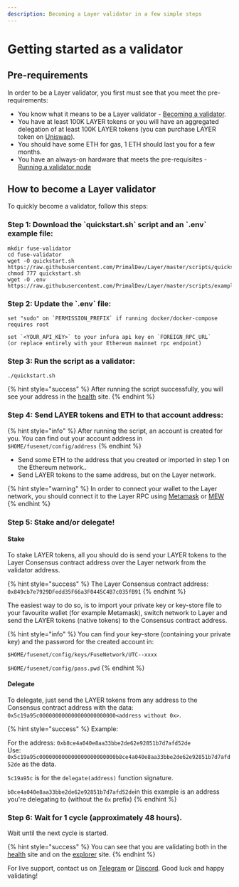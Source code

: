 ```yaml
---
description: Becoming a Layer validator in a few simple steps
---
```


# Getting started as a validator

## Pre-requirements

In order to be a Layer validator, you first must see that you meet the pre-requirements:

* You know what it means to be a Layer validator - [Becoming a validator](how-to-become-a-validator.md#what-it-means-to-be-a-validator).
* You have at least 100K LAYER tokens or you will have an aggregated delegation of at least 100K LAYER tokens \(you can purchase LAYER token on [Uniswap](https://uniswap.exchange/swap/0x970b9bb2c0444f5e81e9d0efb84c8ccdcdcaf84d)\).
* You should have some ETH for gas, 1 ETH should last you for a few months.
* You have an always-on hardware that meets the pre-requisites - [Running a validator node](run-your-own-validator.md#pre-requisites)

## How to become a Layer validator

To quickly become a validator, follow this steps:

### Step 1: Download the \`quickstart.sh\` script and an \`.env\` example file:

```text
mkdir fuse-validator
cd fuse-validator
wget -O quickstart.sh https://raw.githubusercontent.com/PrimalDev/Layer/master/scripts/quickstart.sh
chmod 777 quickstart.sh
wget -O .env https://raw.githubusercontent.com/PrimalDev/Layer/master/scripts/examples/.env.validator.example
```

### Step 2: Update the \`.env\` file:

```text
set "sudo" on `PERMISSION_PREFIX` if running docker/docker-compose requires root

set `<YOUR_API_KEY>` to your infura api key on `FOREIGN_RPC_URL`
(or replace entirely with your Ethereum mainnet rpc endpoint)
```

### Step 3: Run the script as a validator:

```text
./quickstart.sh
```

{% hint style="success" %}
After running the script successfully, you will see your address in the [health](https://status.layerscan.org/) site.
{% endhint %}

### Step 4: **Send LAYER tokens and ETH to that account address:**

{% hint style="info" %}
After running the script, an account is created for you. You can find out your account address in `$HOME/fusenet/config/address`
{% endhint %}

* Send some ETH to the address that you created or imported in step 1 on the Ethereum network..
* Send LAYER tokens to the same address, but on the Layer network.

{% hint style="warning" %}
In order to connect your wallet to the Layer network, you should connect it to the Layer RPC using [Metamask](../../how-to-add-fuse-to-your-metamask.md) or [MEW](../../how-to-add-fuse-network-to-mew.md)
{% endhint %}

### Step 5: Stake and/or delegate!

#### Stake

To stake LAYER tokens, all you should do is send your LAYER tokens to the Layer Consensus contract address over the Layer network from the validator address.

{% hint style="success" %}
The Layer Consensus contract address: `0x849cb7e7929DFedd35F66a3F0445C4B7c035fB91`
{% endhint %}

The easiest way to do so, is to import your private key or key-store file to your favourite wallet \(for example Metamask\), switch network to Layer and send the LAYER tokens \(native tokens\) to the Consensus contract address.

{% hint style="info" %}
You can find your key-store \(containing your private key\) and the password for the created account in:

`$HOME/fusenet/config/keys/FuseNetwork/UTC--xxxx`

`$HOME/fusenet/config/pass.pwd`
{% endhint %}

#### Delegate

To delegate, just send the LAYER tokens from any address to the Consensus contract address with the data: `0x5c19a95c000000000000000000000000<address without 0x>`.

{% hint style="success" %}
Example:

For the address: `0xb8ce4a040e8aa33bbe2de62e92851b7d7afd52de`  
Use: `0x5c19a95c000000000000000000000000b8ce4a040e8aa33bbe2de62e92851b7d7afd52de` as the data.

`5c19a95c` is for the `delegate(address)` function signature.

`b8ce4a040e8aa33bbe2de62e92851b7d7afd52de`in this example is an address you're delegating to \(without the `0x` prefix\)
{% endhint %}

### Step 6: Wait for 1 cycle \(approximately 48 hours\).

Wait until the next cycle is started.

{% hint style="success" %}
You can see that you are validating both in the [health](https://status.layerscan.org/) site and on the [explorer](https://explorer.layerscan.org) site.
{% endhint %}

For live support, contact us on [Telegram](https://t.me/) or [Discord](https://discord.gg/). Good luck and happy validating!

